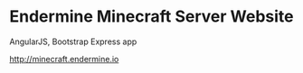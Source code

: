 # Endermine Minecraft Server Website

AngularJS, Bootstrap Express app

http://minecraft.endermine.io
